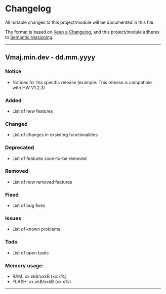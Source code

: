 # Changelog
All notable changes to this project/module will be documented in this file.

The format is based on [Keep a Changelog](https://keepachangelog.com/en/1.0.0/),
and this project/module adheres to [Semantic Versioning](https://semver.org/spec/v2.0.0.html).

---
## Vmaj.min.dev - dd.mm.yyyy

### Notice
 - Notices for tha specific release (example: This release is compatible with HW V1.2.3)

### Added
- List of new features

### Changed
- List of changes in exsisting functionalities

### Deprecated
- List of features soon-to-be removed

### Removed
- List of now removed features

### Fixed
- List of bug fixes

### Issues
- List of known problems

### Todo
- List of open tasks 

### Memory usage:
- RAM: xx.xkB/xxkB (xx.x%)
- FLASH: xx.xkB/xxkB (xx.x%)

---